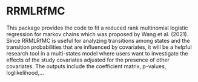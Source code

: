 # RRMLRfMC

This package provides the code to fit a reduced rank multinomial logistic regression 
for markov chains which was proposed by Wang et al. (2021). Since RRMLRfMC is useful 
for analyzing transitions among states and the transition probabilities that are
influenced by covariates, it will be a helpful research tool in a multi-states model
where users want to investigate the effects of the study covariates adjusted for 
the presence of other covariates. The outputs include the coefficient matrix, p-values,
loglikelihood,...
